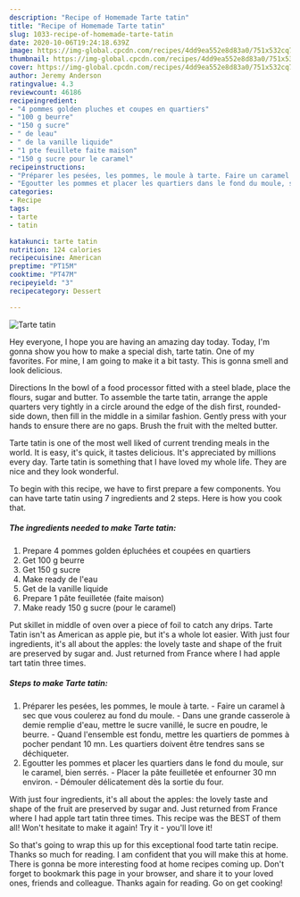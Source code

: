 ```yaml
---
description: "Recipe of Homemade Tarte tatin"
title: "Recipe of Homemade Tarte tatin"
slug: 1033-recipe-of-homemade-tarte-tatin
date: 2020-10-06T19:24:18.639Z
image: https://img-global.cpcdn.com/recipes/4dd9ea552e8d83a0/751x532cq70/tarte-tatin-photo-principale-de-la-recette.jpg
thumbnail: https://img-global.cpcdn.com/recipes/4dd9ea552e8d83a0/751x532cq70/tarte-tatin-photo-principale-de-la-recette.jpg
cover: https://img-global.cpcdn.com/recipes/4dd9ea552e8d83a0/751x532cq70/tarte-tatin-photo-principale-de-la-recette.jpg
author: Jeremy Anderson
ratingvalue: 4.3
reviewcount: 46186
recipeingredient:
- "4 pommes golden pluches et coupes en quartiers"
- "100 g beurre"
- "150 g sucre"
- " de leau"
- " de la vanille liquide"
- "1 pte feuillete faite maison"
- "150 g sucre pour le caramel"
recipeinstructions:
- "Préparer les pesées, les pommes, le moule à tarte. Faire un caramel à sec que vous coulerez au fond du moule. Dans une grande casserole à demie remplie d&#39;eau, mettre le sucre vanillé, le sucre en poudre, le beurre. Quand l&#39;ensemble est fondu, mettre les quartiers de pommes à pocher pendant 10 mn. Les quartiers doivent être tendres sans se déchiqueter."
- "Egoutter les pommes et placer les quartiers dans le fond du moule, sur le caramel, bien serrés. Placer la pâte feuilletée et enfourner 30 mn environ. Démouler délicatement dès la sortie du four."
categories:
- Recipe
tags:
- tarte
- tatin

katakunci: tarte tatin 
nutrition: 124 calories
recipecuisine: American
preptime: "PT15M"
cooktime: "PT47M"
recipeyield: "3"
recipecategory: Dessert

---
```



![Tarte tatin](https://img-global.cpcdn.com/recipes/4dd9ea552e8d83a0/751x532cq70/tarte-tatin-photo-principale-de-la-recette.jpg)

Hey everyone, I hope you are having an amazing day today. Today, I'm gonna show you how to make a special dish, tarte tatin. One of my favorites. For mine, I am going to make it a bit tasty. This is gonna smell and look delicious.

Directions In the bowl of a food processor fitted with a steel blade, place the flours, sugar and butter. To assemble the tarte tatin, arrange the apple quarters very tightly in a circle around the edge of the dish first, rounded-side down, then fill in the middle in a similar fashion. Gently press with your hands to ensure there are no gaps. Brush the fruit with the melted butter.

Tarte tatin is one of the most well liked of current trending meals in the world. It is easy, it's quick, it tastes delicious. It's appreciated by millions every day. Tarte tatin is something that I have loved my whole life. They are nice and they look wonderful.


To begin with this recipe, we have to first prepare a few components. You can have tarte tatin using 7 ingredients and 2 steps. Here is how you cook that.

<!--inarticleads1-->

##### The ingredients needed to make Tarte tatin:

1. Prepare 4 pommes golden épluchées et coupées en quartiers
1. Get 100 g beurre
1. Get 150 g sucre
1. Make ready  de l&#39;eau
1. Get  de la vanille liquide
1. Prepare 1 pâte feuilletée (faite maison)
1. Make ready 150 g sucre (pour le caramel)


Put skillet in middle of oven over a piece of foil to catch any drips. Tarte Tatin isn&#39;t as American as apple pie, but it&#39;s a whole lot easier. With just four ingredients, it&#39;s all about the apples: the lovely taste and shape of the fruit are preserved by sugar and. Just returned from France where I had apple tart tatin three times. 

<!--inarticleads2-->

##### Steps to make Tarte tatin:

1. Préparer les pesées, les pommes, le moule à tarte. - Faire un caramel à sec que vous coulerez au fond du moule. - Dans une grande casserole à demie remplie d&#39;eau, mettre le sucre vanillé, le sucre en poudre, le beurre. - Quand l&#39;ensemble est fondu, mettre les quartiers de pommes à pocher pendant 10 mn. Les quartiers doivent être tendres sans se déchiqueter.
1. Egoutter les pommes et placer les quartiers dans le fond du moule, sur le caramel, bien serrés. - Placer la pâte feuilletée et enfourner 30 mn environ. - Démouler délicatement dès la sortie du four.


With just four ingredients, it&#39;s all about the apples: the lovely taste and shape of the fruit are preserved by sugar and. Just returned from France where I had apple tart tatin three times. This recipe was the BEST of them all! Won&#39;t hesitate to make it again! Try it - you&#39;ll love it! 

So that's going to wrap this up for this exceptional food tarte tatin recipe. Thanks so much for reading. I am confident that you will make this at home. There is gonna be more interesting food at home recipes coming up. Don't forget to bookmark this page in your browser, and share it to your loved ones, friends and colleague. Thanks again for reading. Go on get cooking!

